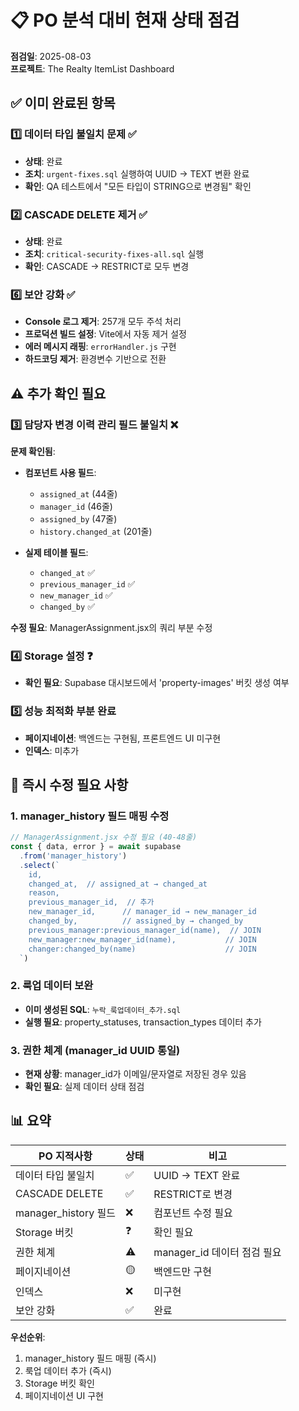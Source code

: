 # 📋 PO 분석 대비 현재 상태 점검

**점검일**: 2025-08-03  
**프로젝트**: The Realty ItemList Dashboard

## ✅ 이미 완료된 항목

### 1️⃣ 데이터 타입 불일치 문제 ✅
- **상태**: 완료
- **조치**: `urgent-fixes.sql` 실행하여 UUID → TEXT 변환 완료
- **확인**: QA 테스트에서 "모든 타입이 STRING으로 변경됨" 확인

### 2️⃣ CASCADE DELETE 제거 ✅
- **상태**: 완료 
- **조치**: `critical-security-fixes-all.sql` 실행
- **확인**: CASCADE → RESTRICT로 모두 변경

### 6️⃣ 보안 강화 ✅
- **Console 로그 제거**: 257개 모두 주석 처리
- **프로덕션 빌드 설정**: Vite에서 자동 제거 설정
- **에러 메시지 래핑**: `errorHandler.js` 구현
- **하드코딩 제거**: 환경변수 기반으로 전환

## ⚠️ 추가 확인 필요

### 3️⃣ 담당자 변경 이력 관리 필드 불일치 ❌

**문제 확인됨**:
- **컴포넌트 사용 필드**: 
  - `assigned_at` (44줄)
  - `manager_id` (46줄)
  - `assigned_by` (47줄)
  - `history.changed_at` (201줄)

- **실제 테이블 필드**:
  - `changed_at` ✅
  - `previous_manager_id` ✅
  - `new_manager_id` ✅
  - `changed_by` ✅

**수정 필요**: ManagerAssignment.jsx의 쿼리 부분 수정

### 4️⃣ Storage 설정 ❓
- **확인 필요**: Supabase 대시보드에서 'property-images' 버킷 생성 여부

### 5️⃣ 성능 최적화 부분 완료
- **페이지네이션**: 백엔드는 구현됨, 프론트엔드 UI 미구현
- **인덱스**: 미추가

## 🔧 즉시 수정 필요 사항

### 1. manager_history 필드 매핑 수정

```javascript
// ManagerAssignment.jsx 수정 필요 (40-48줄)
const { data, error } = await supabase
  .from('manager_history')
  .select(`
    id,
    changed_at,  // assigned_at → changed_at
    reason,
    previous_manager_id,  // 추가
    new_manager_id,      // manager_id → new_manager_id
    changed_by,          // assigned_by → changed_by
    previous_manager:previous_manager_id(name),  // JOIN
    new_manager:new_manager_id(name),           // JOIN
    changer:changed_by(name)                    // JOIN
  `)
```

### 2. 룩업 데이터 보완
- **이미 생성된 SQL**: `누락_룩업데이터_추가.sql`
- **실행 필요**: property_statuses, transaction_types 데이터 추가

### 3. 권한 체계 (manager_id UUID 통일)
- **현재 상황**: manager_id가 이메일/문자열로 저장된 경우 있음
- **확인 필요**: 실제 데이터 상태 점검

## 📊 요약

| PO 지적사항 | 상태 | 비고 |
|------------|------|------|
| 데이터 타입 불일치 | ✅ | UUID → TEXT 완료 |
| CASCADE DELETE | ✅ | RESTRICT로 변경 |
| manager_history 필드 | ❌ | 컴포넌트 수정 필요 |
| Storage 버킷 | ❓ | 확인 필요 |
| 권한 체계 | ⚠️ | manager_id 데이터 점검 필요 |
| 페이지네이션 | 🟡 | 백엔드만 구현 |
| 인덱스 | ❌ | 미구현 |
| 보안 강화 | ✅ | 완료 |

**우선순위**: 
1. manager_history 필드 매핑 (즉시)
2. 룩업 데이터 추가 (즉시)
3. Storage 버킷 확인
4. 페이지네이션 UI 구현